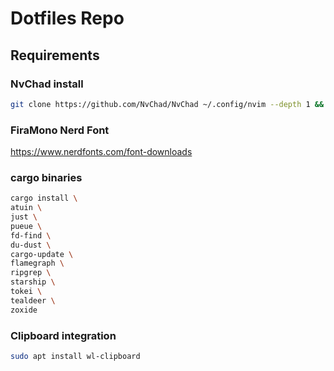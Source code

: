 # Dotfiles Repo


## Requirements

### NvChad install
```bash
git clone https://github.com/NvChad/NvChad ~/.config/nvim --depth 1 && nvim
```

### FiraMono Nerd Font
https://www.nerdfonts.com/font-downloads

### cargo binaries
```bash
cargo install \
atuin \
just \
pueue \
fd-find \
du-dust \
cargo-update \
flamegraph \
ripgrep \
starship \
tokei \
tealdeer \
zoxide
```

### Clipboard integration
```bash
sudo apt install wl-clipboard
```

